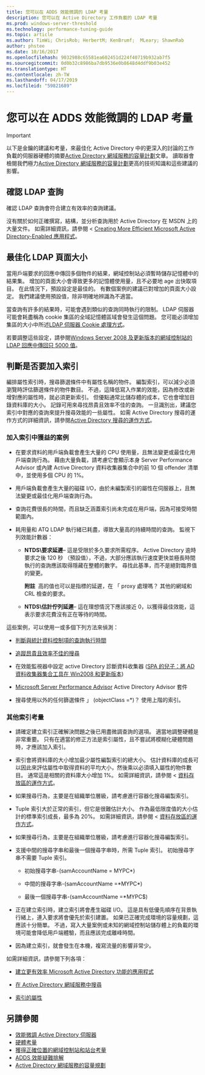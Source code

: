 ```yaml
---
title: 您可以在 ADDS 效能微調的 LDAP 考量
description: 您可以在 Active Directory 工作負載的 LDAP 考量
ms.prod: windows-server-threshold
ms.technology: performance-tuning-guide
ms.topic: article
ms.author: TimWi; ChrisRob; HerbertM; KenBrumf;  MLeary; ShawnRab
author: phstee
ms.date: 10/16/2017
ms.openlocfilehash: 9032988c65581ea602451d224f40719b932ab7f5
ms.sourcegitcommit: 0d0b32c8986ba7db9536e0b8648d4ddf9b03e452
ms.translationtype: HT
ms.contentlocale: zh-TW
ms.lasthandoff: 04/17/2019
ms.locfileid: "59821689"
---
```

# <a name="ldap-considerations-in-adds-performance-tuning"></a>您可以在 ADDS 效能微調的 LDAP 考量

>[!Important]
> 以下是金鑰的建議和考量，來最佳化 Active Directory 中的更深入的討論的工作負載的伺服器硬體的摘要[Active Directory 網域服務的容量計劃](https://go.microsoft.com/fwlink/?LinkId=324566)文章。 讀取器會檢閱我們極力[Active Directory 網域服務的容量計劃](https://go.microsoft.com/fwlink/?LinkId=324566)更高的技術知識和這些建議的影響。

## <a name="verify-ldap-queries"></a>確認 LDAP 查詢

確認 LDAP 查詢會符合建立有效率的查詢建議。

沒有關於如何正確撰寫，結構，並分析查詢用於 Active Directory 在 MSDN 上的大量文件。 如需詳細資訊，請參閱 < [Creating More Efficient Microsoft Active Directory-Enabled 應用程式](https://msdn.microsoft.com/library/ms808539.aspx)。

## <a name="optimize-ldap-page-sizes"></a>最佳化 LDAP 頁面大小

當用戶端要求的回應中傳回多個物件的結果，網域控制站必須暫時儲存記憶體中的結果集。 增加的頁面大小會導致更多的記憶體使用量，且不必要地 age 出快取項目。 在此情況下，預設設定是最佳的。 有數個案例的建議已對增加的頁面大小設定。 我們建議使用預設值，除非明確地辨識為不適當。

當查詢有許多的結果時，可能會遇到類似的查詢同時執行的限制。  LDAP 伺服器可能會耗盡稱為 cookie 集區的全域記憶體區域會發生這個問題。  您可能必須增加集區的大小中所述[LDAP 伺服器 Cookie 處理方式](https://technet.microsoft.com/windows-server-docs/identity/ad-ds/manage/how-ldap-server-cookies-are-handled)。

若要調整這些設定，請參閱[Windows Server 2008 及更新版本的網域控制站的 LDAP 回應中傳回只 5000 值](https://support.microsoft.com/kb/2009267)。

## <a name="determine-whether-to-add-indices"></a>判斷是否要加入索引

編排屬性索引時，搜尋篩選條件中有屬性名稱的物件。 編製索引，可以減少必須瀏覽時評估篩選條件的物件數目。 不過，這降低寫入作業的效能，因為修改或新增對應的屬性時，就必須更新索引。 但優點通常比儲存體的成本，它也會增加目錄資料庫的大小。 記錄可用來尋找昂貴且效率不佳的查詢。 一旦識別出，建議您索引中對應的查詢來提升搜尋效能的一些屬性。 如需 Active Directory 搜尋的運作方式的詳細資訊，請參閱[Active Directory 搜尋的運作方式](https://technet.microsoft.com/library/cc755809.aspx)。

### <a name="scenarios-that-benefit-in-adding-indices"></a>加入索引中獲益的案例

-   在要求資料的用戶端負載會產生大量的 CPU 使用量，且無法變更或最佳化用戶端查詢行為。 藉由大量負載，請考慮它會顯示本身 Server Performance Advisor 或內建 Active Directory 資料收集器集合中的前 10 個 offender 清單中，並使用多個 CPU 的 1%。

-   用戶端負載會產生大量的磁碟 I/O，由於未編製索引的屬性在伺服器上，且無法變更或最佳化用戶端查詢行為。

-   查詢花費很長的時間，而且缺乏涵蓋索引尚未完成在用戶端，因為可接受時間範圍內。

-   耗用量和 ATQ LDAP 執行緒已耗盡，導致大量高的持續時間的查詢。 監視下列效能計數器：

    -   **NTDS\\要求延遲**– 這是受限於多久要求所需程序。 Active Directory 逾時要求之後 120 秒 （預設值），不過，大部分應該執行速度更快並極長時間執行的查詢應該取得隱藏在整體的數字。 尋找此基準，而不是絕對臨界值的變更。

        **附註**  高的值也可以是指標的延遲，在 「 proxy 處理嗎？ 其他的網域和 CRL 檢查的要求。


    -   **NTDS\\估計佇列延遲**– 這在理想情況下應該接近 0，以獲得最佳效能，這表示要求花費沒有正在等待的時間。

這些案例，可以使用一或多個下列方法來偵測：

-   [判斷與統計資料控制項的查詢執行時間](https://msdn.microsoft.com/library/ms808539.aspx)

-   [追蹤昂貴且效率不佳的搜尋](https://msdn.microsoft.com/library/ms808539.aspx)

-   在效能監視器中設定 active Directory 診斷資料收集器 ([SPA 的兒子：將 AD 資料收集器集合工具在 Win2008 和更新版本](http://blogs.technet.com/b/askds/archive/2010/06/08/son-of-spa-ad-data-collector-sets-in-win2008-and-beyond.aspx))

-   [Microsoft Server Performance Advisor](../../../server-performance-advisor/microsoft-server-performance-advisor.md) Active Directory Advisor 套件

-   搜尋使用以外的任何篩選條件 」 (objectClass =\*)？ 使用上階的索引。

### <a name="other-index-considerations"></a>其他索引考量

-   請確定建立索引正確解決問題之後已用盡微調查詢的選項。 適當地調整硬體是非常重要。 只有在適當的修正方法是索引屬性，且不嘗試將模糊化硬體問題時，才應該加入索引。

-   索引會將資料庫的大小增加最少屬性編製索引的總大小。 估計資料庫的成長可以因此來評估屬性中取得資料的平均大小，然後乘以必須填入屬性的物件數目。 通常這是相關的資料庫大小增加 1%。 如需詳細資訊，請參閱 <<c0> [ 資料存放區的運作方式](https://technet.microsoft.com/library/cc772829.aspx)。

-   如果搜尋行為，主要是在組織單位層級，請考慮進行容器化搜尋編製索引。

-   Tuple 索引大於正常的索引，但它是很難估計大小。 作為最低限度值的大小估計的標準索引成長，最多為 20%。 如需詳細資訊，請參閱 <<c0> [ 資料存放區的運作方式](https://technet.microsoft.com/library/cc772829.aspx)。

-   如果搜尋行為，主要是在組織單位層級，請考慮進行容器化搜尋編製索引。

-   支援中間的搜尋字串和最後一個搜尋字串時，所需 Tuple 索引。 初始搜尋字串不需要 Tuple 索引。

    -   初始搜尋字串-(samAccountName = MYPC\*)

    -   中間的搜尋字串-(samAccountName =\*MYPC\*)

    -   最後一個搜尋字串-(samAccountName =\*MYPC$)

-   正在建立索引時，建立索引將會產生磁碟 I/O。 這是具有低優先順序在背景執行緒上，連入要求將會優先於索引建置。 如果已正確完成環境的容量規劃，這應該十分簡單。 不過，寫入大量案例或未知的網域控制站儲存體上的負載的環境可能會降低用戶端體驗，而且應該完成離峰時間。

-   因為建立索引，就會發生在本機，複寫流量的影響非常少。

如需詳細資訊，請參閱下列各項：

-   [建立更有效率 Microsoft Active Directory 功能的應用程式](https://msdn.microsoft.com/library/ms808539.aspx)

-   [在 Active Directory 網域服務中搜尋](https://msdn.microsoft.com/library/aa746427.aspx)

-   [索引的屬性](https://msdn.microsoft.com/library/windows/desktop/ms677112.aspx)


## <a name="see-also"></a>另請參閱
- [效能微調 Active Directory 伺服器](index.md)
- [硬體考量](hardware-considerations.md)
- [獲得正確位置的網域控制站和站台考量](site-definition-considerations.md)
- [ADDS 效能疑難排解](troubleshoot.md) 
- [Active Directory 網域服務的容量規劃](https://go.microsoft.com/fwlink/?LinkId=324566)
